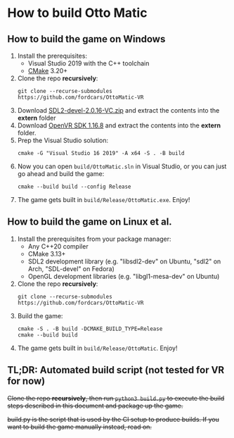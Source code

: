 # How to build Otto Matic

## How to build the game on Windows

1. Install the prerequisites:
    - Visual Studio 2019 with the C++ toolchain
    - [CMake](https://cmake.org/download/) 3.20+
1. Clone the repo **recursively**:
    ```
    git clone --recurse-submodules https://github.com/fordcars/OttoMatic-VR
    ```
1. Download [SDL2-devel-2.0.16-VC.zip](http://libsdl.org/release/SDL2-devel-2.0.16-VC.zip) and extract the contents into the **extern** folder
1. Download [OpenVR SDK 1.16.8](https://github.com/ValveSoftware/openvr/archive/refs/tags/v1.16.8.zip) and extract the contents into the **extern** folder.
1. Prep the Visual Studio solution:
    ```
    cmake -G "Visual Studio 16 2019" -A x64 -S . -B build
    ```
1. Now you can open `build/OttoMatic.sln` in Visual Studio, or you can just go ahead and build the game:
    ```
    cmake --build build --config Release
    ```
1. The game gets built in `build/Release/OttoMatic.exe`. Enjoy!

## How to build the game on Linux et al.

1. Install the prerequisites from your package manager:
    - Any C++20 compiler
    - CMake 3.13+
    - SDL2 development library (e.g. "libsdl2-dev" on Ubuntu, "sdl2" on Arch, "SDL-devel" on Fedora)
    - OpenGL development libraries (e.g. "libgl1-mesa-dev" on Ubuntu)
1. Clone the repo **recursively**:
    ```
    git clone --recurse-submodules https://github.com/fordcars/OttoMatic-VR
    ```
1. Build the game:
    ```
    cmake -S . -B build -DCMAKE_BUILD_TYPE=Release
    cmake --build build
    ```
1. The game gets built in `build/Release/OttoMatic`. Enjoy!

## TL;DR: Automated build script (not tested for VR for now)

~~Clone the repo **recursively**, then run `python3 build.py` to execute the build steps described in this document and package up the game.~~

~~build.py is the script that is used by the CI setup to produce builds. If you want to build the game manually instead, read on.~~

